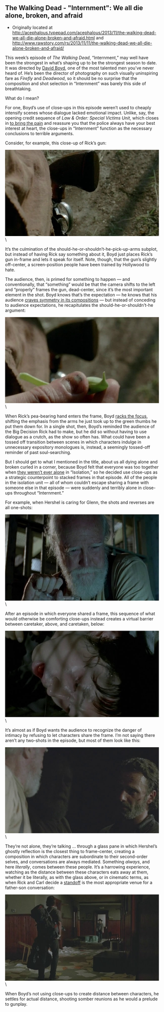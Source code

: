 ## The Walking Dead - "Internment": We all die alone, broken, and afraid

 * Originally located at http://acephalous.typepad.com/acephalous/2013/11/the-walking-dead-we-all-die-alone-broken-and-afraid.html and http://www.rawstory.com/rs/2013/11/11/the-walking-dead-we-all-die-alone-broken-and-afraid/

This week’s episode of *The Walking Dead*, “Internment,” may well have been the strongest in what’s shaping up to be the strongest season to date. It was directed by [David Boyd](http://www.rawstory.com/rs/2013/11/11/the-walking-dead-we-all-die-alone-broken-and-afraid/www.imdb.com/name/nm0101741/), one of the most talented men you’ve never heard of. He’s been the director of photography on such visually uninspiring fare as *Firefly* and *Deadwood*, so it should be no surprise that the composition and shot selection in “Internment” was barely this side of breathtaking.

What do I mean?

For one, Boyd’s use of close-ups in this episode weren’t used to cheaply intensify scenes whose dialogue lacked emotional impact. Unlike, say, the opening credit sequence of *Law & Order: Special Victims Unit*, which closes in [to bring the pain](http://www.lawyersgunsmoneyblog.com/2013/07/what-will-become-of-the-children-why-theyll-be-raped-and-murdered-of-course) and reassure you that the police always have your best interest at heart, the close-ups in “Internment” function as the necessary  conclusions to terrible arguments.

Consider, for example, this close-up of Rick’s gun:

![01](images/tv/the-walking-dead-internment/wdin01.jpg)\

It’s the culmination of the should-he-or-shouldn’t-he-pick-up-arms subplot, but instead of having Rick say something about it, Boyd just places Rick’s gun in-frame and lets it speak for itself. Note, though, that the gun’s slightly off-center, a screen-position people have been trained by Hollywood to hate.

The audience, then, is primed for something to happen — and conventionally, that “something” would be that the camera shifts to the left and “properly” frames the gun, dead-center, since it’s the most important element in the shot. Boyd knows that’s the expectation — he knows that his audience [craves symmetry in its compositions](http://acephalous.typepad.com/acephalous/2012/03/mad-men-a-little-kiss.html) — but instead of conceding to audience expectations, he recapitulates the should-he-or-shouldn’t-he argument:

![02](images/tv/the-walking-dead-internment/wdin02.jpg)\

When Rick’s pea-bearing hand enters the frame, Boyd [racks the focus](http://classes.yale.edu/film-analysis/htmfiles/cinematography.htm#53908),  shifting the emphasis from the arms he just took up to the green thumbs he put them down for. In a single shot, then, Boyd’s reminded the audience of the Big Decision Rick had to make, but he did so without having to use dialogue as a crutch, as the show so often has. What could have been a tossed off transition between scenes in which characters indulge in unnecessary expository monologues is, instead, a seemingly tossed-off reminder of past soul-searching.

But I should get to what I mentioned in the title, about us all dying alone and broken curled in a corner, because Boyd felt that everyone was too together when [they weren’t ever alone](http://www.rawstory.com/rs/2013/10/28/the-walking-dead-youre-never-alone-especially-in-isolation/) in “Isolation,” so he decided use close-ups as a strategic counterpoint to stacked frames in that episode. All of the people in the isolation unit — all of whom couldn’t escape sharing a frame with someone else in that episode — were suddenly and terribly alone in close-ups throughout “Internment.”

For example, when Hershel is caring for Glenn, the shots and reverses are all one-shots:

![03](images/tv/the-walking-dead-internment/wdin03.jpg)\

After an episode in which everyone shared a frame, this sequence of what would otherwise be comforting close-ups instead creates a virtual barrier between caretaker, above, and caretaken, below:

![04](images/tv/the-walking-dead-internment/wdin04.jpg)\

It’s almost as if Boyd wants the audience to recognize the danger of intimacy by refusing to let characters share the frame. I’m not saying there aren’t any two-shots in the episode, but most of them look like this:

![05](images/tv/the-walking-dead-internment/wdin05.jpg)\

They’re not alone, they’re talking … through a glass pane in which Hershel’s ghostly reflection is the closest thing to frame-center, creating a composition in which characters are subordinate to their second-order selves, and conversations are always mediated. Something *always*, and here *literally*, comes between these people. It’s a harrowing experience, watching as the distance between these characters eats away at them, whether it be literally, as with the glass above, or in cinematic terms, as when Rick and Carl decide a [standoff](http://en.wikipedia.org/wiki/Mexican_standoff) is the most appropriate venue for a father-son conversation:

![06](images/tv/the-walking-dead-internment/wdin06.jpg)\

When Boyd’s not using close-ups to create distance between characters, he settles for actual distance, shooting somber reunions as he would a prelude to gunplay.
